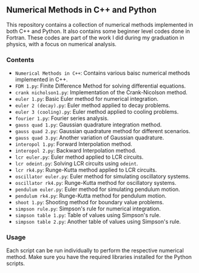 ## Numerical Methods in C++ and Python
This repository contains a collection of numerical methods implemented in both C++ and Python. It also contains some beginner level codes done in Fortran. These codes are part of the work I did during my graduation in physics, with a focus on numerical analysis.

### Contents

- `Numerical Methods in C++`: Contains various baisc numerical methods implemented in C++.
- `FDM 1.py`: Finite Difference Method for solving differential equations.
- `crank nicholson1.py`: Implementation of the Crank-Nicolson method.
- `euler 1.py`: Basic Euler method for numerical integration.
- `euler 2 (decay).py`: Euler method applied to decay problems.
- `euler 3 (cooling).py`: Euler method applied to cooling problems.
- `fourier 1.py`: Fourier series analysis.
- `gauss quad 1.py`: Gaussian quadrature integration method.
- `gauss quad 2.py`: Gaussian quadrature method for different scenarios.
- `gauss quad 3.py`: Another variation of Gaussian quadrature.
- `interopol 1.py`: Forward Interpolation method.
- `interopol 2.py`: Backward Interpolation method.
- `lcr euler.py`: Euler method applied to LCR circuits.
- `lcr odeint.py`: Solving LCR circuits using `odeint`.
- `lcr rk4.py`: Runge-Kutta method applied to LCR circuits.
- `oscillator euler.py`: Euler method for simulating oscillatory systems.
- `oscillator rk4.py`: Runge-Kutta method for oscillatory systems.
- `pendulum euler.py`: Euler method for simulating pendulum motion.
- `pendulum rk4.py`: Runge-Kutta method for pendulum motion.
- `shoot 1.py`: Shooting method for boundary value problems.
- `simpson rule.py`: Simpson's rule for numerical integration.
- `simpson table 1.py`: Table of values using Simpson's rule.
- `simpson table 2.py`: Another table of values using Simpson's rule.

### Usage

Each script can be run individually to perform the respective numerical method. Make sure you have the required libraries installed for the Python scripts.
